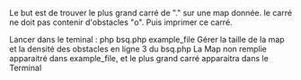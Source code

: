 Le but est de trouver le plus grand carré de "." sur une map donnée. le carré ne doit pas contenir d'obstacles "o". Puis imprimer ce carré.

Lancer dans le teminal : php bsq.php example_file
Gérer la taille de la map et la densité des obstacles en ligne 3 du bsq.php
La Map non remplie apparaitré dans example_file, et le plus grand carré apparaitra dans le Terminal
